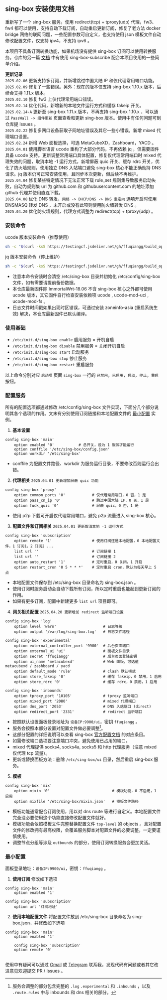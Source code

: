 ## sing-box 安装使用文档

重新写了一个 sing-box 服务。使用 redirect(tcp) + tproxy(udp) 代理，fw3、fw4 都可以使用，支持自动下载订阅，自动重启更新订阅，修复了老方法 docker bridge 网络的联网问题，一些配置参数可自定义，也支持使用 json 模板文件自动修改配置文件，仅支持 ipv4，不支持 ipv6 。

本项目不具备订阅转换功能，如果机场没有提供 sing-box 订阅可以使用转换服务。仓库的另一篇 [文档](sing-box-subscribe.md) 中有使用 sing-box-subscribe 配合本项目使用的一些简单介绍。

**更新记录**  
`2025.02.06` 更新支持多订阅，并新增跳过中国大陆 IP 和仅代理常用端口功能。  
`2025.02.09` 修复了一些错误。另外：现在的版本仅支持 sing-box 1.10.x 版本，后续会支持 1.11.x 版本。  
`2025.02.10` 修复 fw3 上仅代理常用端口错误。  
`2025.02.14` 优化代码，新增新的本地文件运行方式和缓存 fakeip 开关。  
`2025.02.14-A` 更新至 sing-box 1.11.x 版本，不再支持 sing-box 1.10.x ，可以通过 `PassWall -> 组件更新` 页面查看和更新 sing-box 版本。使用中有任何问题可到仓库提 Issues 。  
`2025.02.22` 修复多网口设备获取子网地址错误及其它一些小错误，新增 mixed 代理端口设置。  
`2025.02.24` 新增 Web 面板选择，可选 MetaCubeXD，Zashboard，YACD 。  
`2025.04.01` 使用脚本语言 ucode 重构了大部分代码，不再依赖 jq ，但需要固件具备 ucode 支持。更新调整常用端口具体配置，修复仅代理常用端口时 mixed 代理失效的问题，取消本地 -1 运行方式，新增屏蔽 quic 开关、缓存 rdrc 开关，优化了防火墙规则，使用独立 DNS 入站端口避免 sing-box 核心不能正确劫持 DNS 请求。jq 版本仍可正常安装使用，且同步本次更新，但后续不再维护。  
`2025.04.04` 修复某些特定情况下无法正常下载 rule_set 规则集导致服务启动失败，自动为规则集 url 为 github.com 和 githubusercontent.com 的地址添加 github 代理并使用直连下载。  
`2025.04.08` 优化 DNS 转发，`网络 -> DHCP/DNS -> DNS 重定向` 选项开启时使用 DNSMASQ 转发 DNS ，未开启或没有此项则使用防火墙转发 DNS 。  
`2025.04.20` 优化防火墙规则，代理方式调整为 redirect(tcp) + tproxy(udp) 。

### 安装命令

ucode 版本安装命令（推荐使用）
```bash
sh -c "$(curl -ksS https://testingcf.jsdelivr.net/gh/ffuqiangg/build_openwrt@main/patch/sing-box/ucode/install.sh)"
```
jq 版本安装命令（停止维护）
```bash
sh -c "$(curl -ksS https://testingcf.jsdelivr.net/gh/ffuqiangg/build_openwrt@main/patch/sing-box/jq/install.sh)"
```

- 注意本命令安装时会清空 /etc/sing-box 目录并初始化 /etc/config/sing-box 文件，如有需要请提前备份数据。
- 本仓库最新固件除 ImmortalWrt-18.06 不含 sing-box 核心之外都可使用 ucode 版本，其它固件自行检查安装依赖项 ucode , ucode-mod-uci , ucode-mod-fs 。
- 日志文件时间戳如果出现时区错误，可通过安装 zoneinfo-asia (重启系统生效) 解决，本仓库最新固件已默认编译。

### 使用基础

- `/etc/init.d/sing-box enable` 启用服务 = 开机自启
- `/etc/init.d/sing-box disable` 禁用服务 = 关闭开机自启
- `/etc/init.d/sing-box start` 启动服务
- `/etc/init.d/sing-box stop` 停止服务
- `/etc/init.d/sing-box restart` 重启服务

以上命令分别对应 `启动项` 页面 `sing-box` 一行的 `已禁用`，`已启用`，`启动`，`停止`，`重启` 按钮。

### 配置服务

所有的配置选项都通过修改 /etc/config/sing-box 文件实现，下面分几个部分说明其各个选项的作用。文末有分别使用订阅链接和本地配置文件的 [最小配置](#最小配置) 实例。  

1. **基本设置**
```config
config sing-box 'main'
	option enabled '0'           # 总开关，设为 1 服务才能运行
	option conffile '/etc/sing-box/config.json'
	option workdir '/etc/sing-box'
```
- conffile 为配置文件路径、workdir 为服务运行目录，不要修改否则运行会出错。

2. **代理相关** `2025.04.01 更新增加屏蔽 quic 功能`
```config
config sing-box 'proxy'
	option common_ports '0'            # 仅代理常用端口，0 否，1 是
	option pass_cn_ip '0'              # 跳过中国大陆 IP，0 否，1 是
	option fuck_quic '0'               # 屏蔽 quic，0 否，1 是
```
- 使用 p2p 下载可开启仅代理常用端口，避免 p2p 流量进入 sing-box 核心。

3. **配置文件和订阅相关** `2025.04.01 更新取消本地 -1 运行方式`
```config
config sing-box 'subscription'
	option remote '1'                  # 使用订阅还是本地配置，0 本地配置文件，1 订阅1，2 订阅2 ...
	list url ''                        # 订阅链接 1
	list url ''                        # 订阅链接 2
	option auto_restart '1'            # 定时重启，0 关闭，1 开启
	option restart_cron '0 5 * * *'    # 定时重启 cron，默认为每天早上 5 点
```
- 本地配置文件保存到 /etc/sing-box 目录命名为 sing-box.json 。
- 使用订阅时服务启动会自动下载所有订阅，所以定时重启也能起到更新订阅的作用。
- 如果有更多订阅，配置中新建更多 `list url` 项目即可。

4. **网关相关配置** `2025,04.20 更新增加 redirect 监听端口设置`
```config
config sing-box 'log'
	option level 'warn'                     # 日志等级
	option output '/var/log/sing-box.log'   # 日志文件路径

config sing-box 'experimental'
	option external_controller_port '9900'  # 后台页面端口
	option external_ui 'ui'                 # 面板文件目录
	option secret 'ffuqiangg'               # 后台页面登陆密钥
	option ui_name 'metacubexd'             # Web 面板，可选值 metacubexd / zashboard / yacd
	option default_mode 'rule'              # clash 默认模式
	option store_fakeip '0'                 # 缓存 fakeip，0 禁用，1 启用
	option store_rdrc '0'                   # 缓存 rdrc，0 禁用，1 启用

config sing-box 'inbounds'
	option tproxy_port '10105'              # tproxy 监听端口
	option mixed_port '2080'                # mixed 代理端口
	option dns_port '2053'                  # DNS 入站端口 (direct)
	option redirect_port '2331'             # redirect 监听端口
```
- 按照默认设置面板登录地址为 `设备IP:9900/ui`，密钥 `ffuqiangg` 。
- 服务会按照本部分设置对配置文件做必要调整[^1]。
- 这部分配置的详细说明可以查看 sing-box [官方配置文档](https://sing-box.sagernet.org/zh/configuration/) 的对应条目。
- 如需修改端口选项要注意端口冲突，避免使用已占用的端口。
- mixed 代理提供 socks4, socks4a, socks5 和 http 代理服务（注意 mixed 仅代理 tcp 流量）。
- 更新或替换面板方法：删除 `/etc/sing-box/ui` 目录，然后重启 sing-box 服务。

[^1]: 服务会调整的部分包含完整的 `.log` `.experimental` 和 `.inbounds` ，以及 `.route.rules` 中与 inbounds 和 dns 相关的部分。

5. **模板**
```config
config sing-box 'mix'
	option mixin '0'                            # 模板功能，0 不启用，1 启用
	option mixfile '/etc/sing-box/mixin.json'   # 模板文件路径
```
- 模板功能通常配合订阅使用，用以对 dns route 等进行自定义。本地配置文件完全没必要使用这个功能直接修改配置文件就好。
- 模板功能会依照模板文件完整替换配置文件 `top-level` 的 objects 。且对配置文件的修改拥有最高权限，会覆盖服务脚本对配置文件的必要调整，一定要谨慎使用。
- 调整节点分组等涉及 `outbounds` 的部分，使用订阅转换服务会更加灵活。

### 最小配置

面板登录地址：`设备IP:9900/ui`，密钥：`ffuqiangg` 。

1. **使用订阅** 修改如下选项
```config
config sing-box 'main'
	option enabled '1'

config sing-box 'subscription'
	option url '订阅地址'
```

2. **使用本地配置文件** 将配置文件放到 /etc/sing-box 目录命名为 sing-box.json，并修改如下选项
```config
config sing-box 'main'
	option enabled '1'

	config sing-box 'subscription'
	option remote '0'
```

##

使用中有疑问可以通过 [Gmail](mailto:ffuiangg@gmail.com) 或 [Telegram](https://t.me/ffuqiangg) 联系我，发现代码有问题或者其它改进意见欢迎提交 PR / Issues 。
